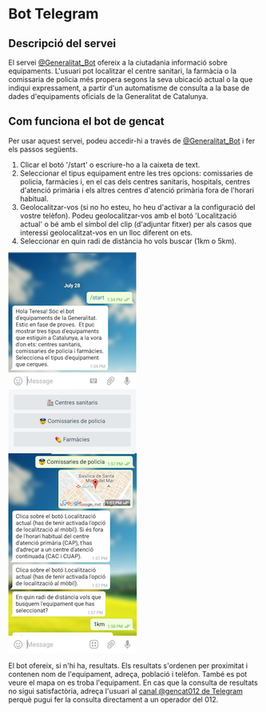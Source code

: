 # Bot  Telegram

## Descripció del servei

El servei [@Generalitat_Bot](https://telegram.me/Generalitat_Bot) ofereix a la ciutadania informació sobre equipaments. L'usuari pot localitzar el centre sanitari, la farmàcia o la comissaria de policia més propera segons la seva ubicació actual o la que indiqui expressament, a partir d'un automatisme de consulta a la base de dades d'equipaments oficials de la Generalitat de Catalunya.

## Com funciona el bot de gencat

Per usar aquest servei, podeu accedir-hi a través de [@Generalitat_Bot](https://telegram.me/Generalitat_Bot) i fer els passos següents.

1. Clicar el botó '/start' o escriure-ho a la caixeta de text.
2. Seleccionar el tipus equipament entre les tres opcions: comissaries de policia, farmàcies i, en el cas dels centres sanitaris, hospitals, centres d'atenció primària i els altres centres d'atenció primària fora de l'horari habitual.
3. Geolocalitzar-vos (si no ho esteu, ho heu d'activar a la configuració del vostre telèfon). Podeu geolocalitzar-vos amb el botó 'Localització actual' o bé amb el símbol del clip (d'adjuntar fitxer) per als casos que interessi geolocalitzat-vos en un lloc diferent on ets.
4. Seleccionar en quin radi de distància ho vols buscar (1km o 5km).

![Bot Telegram](/img/bot_telegram.png)
![Bot Telegram](/img/bot_telegram_2.png)

El bot ofereix, si n'hi ha, resultats. Els resultats s'ordenen per proximitat i contenen nom de l'equipament, adreça, població i telèfon. També es pot veure el mapa on es troba l'equipament. En cas que la consulta de resultats no sigui satisfactòria, adreça l'usuari al [canal @gencat012 de Telegram](http://telegram.me/gencat012) perquè pugui fer la consulta directament a un operador del 012.